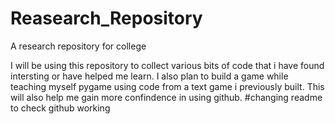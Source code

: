 # Reasearch_Repository
A research repository for college

I will be using this repository to collect various bits of code that i have found intersting or have helped me learn.
I also plan to build a game while teaching myself pygame using code from a text game i previously built.
This will also help me gain more confindence in using github.
#changing readme to check github working